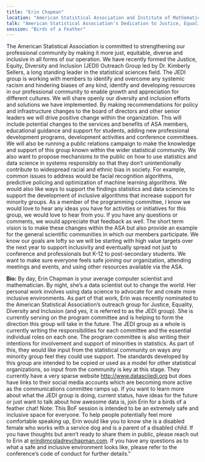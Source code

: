 ```yaml
---
title: "Erin Chapman"
location: "American Statistical Association and Institute of Mathematical Staitistics"
talk: "American Statistical Association's Dedication to Justice, Equality, Diversity and Inclusion"
session: "Birds of a Feather"
---
```


The American Statistical Association is committed to strengthening our professional community by making it more just, equitable, diverse and inclusive in all forms of our operation. We have recently formed the Justice, Equity, Diversity and Inclusion (JEDI) Outreach Group led by Dr. Kimberly Sellers, a long standing leader in the statistical sciences field. The JEDI group is working with members to identify and overcome any systemic racism and hindering biases of any kind, identify and developing resources in our professional community to enable growth and appreciation for different cultures. We will share openly our diversity and inclusion efforts and solutions we have implemented. By making recommendations for policy and infrastructure changes to the board of directors and other senior leaders we will drive positive change within the organization. This will include potential changes to the services and benefits of ASA members, educational guidance and support for students, adding new professional development programs, development activities and conference committees. We will also be running a public relations campaign to make the knowledge and support of this group known within the wider statistical community. We also want to propose mechanisms to the public on how to use statistics and data science in systems responsibly so that they don’t unintentionally contribute to widespread racial and ethnic bias in society. For example, common issues to address would be facial recognition algorithms, predictive policing and optimization of machine learning algorithms. We would also like ways to support the findings statistics and data sciences to support the development of inclusive algorithms that increase support for minority groups. As a member of the programming committee, I know we would love to hear any ideas you have for activities or initiatives for this group, we would love to hear from you. If you have any questions or comments, we would appreciate that feedback as well. The short term vision is to make these changes within the ASA but also provide an example for the general scientific communities in which our members participate. We know our goals are lofty so we will be starting with high value targets over the next year to support inclusivity and eventually spread not just to conference and professionals but K-12 to post-secondary students. We want to make sure everyone feels safe joining our organization, attending meetings and events, and using other resources available via the ASA.

__Bio:__ By day, Erin Chapman is your average computer scientist and mathematician. By night, she’s a data scientist out to change the world. Her personal work involves using data science to advocate for and create more inclusive environments. As part of that work, Erin was recently nominated to the American Statistical Association’s outreach group for Justice, Equality, Diversity and Inclusion (and yes, it is referred to as the JEDI group). She is currently serving on the program committee and is helping to form the direction this group will take in the future. The JEDI group as a whole is currently writing the responsibilities for each committee and the essential individual roles on each one. The program committee is also writing their intentions for involvement and support of minorities in statistics. As part of this, they would like input from the statistical community on ways any minority group feel they could use support. The standards developed by this group are intended to be copied or used as a model for other statistical organizations, so input from the community is key at this stage. They currently have a very sparse website http://www.datascijedi.org but does have links to their social media accounts which are becoming more active as the communications committee ramps up. If you want to learn more about what the JEDI group is doing, current status, have ideas for the future or just want to talk about how awesome data is, join Erin for a birds of a feather chat! Note: This BoF session is intended to be an extremely safe and inclusive space for everyone. To help people potentially feel more comfortable speaking up, Erin would like you to know she is a disabled female who works with a service dog and is a parent of a disabled child. If you have thoughts but aren’t ready to share them in public, please reach out to Erin at erin@mcgladreychapman.com. If you have any questions as to what a safe and inclusive environment looks like, please refer to the conference’s code of conduct for further details."
